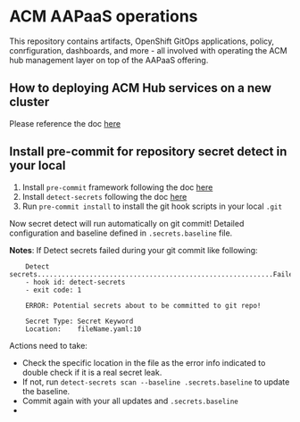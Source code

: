 # ACM AAPaaS operations

This repository contains artifacts, OpenShift GitOps applications, policy, conrfiguration, dashboards, and more - all involved with operating the ACM hub management layer on top of the AAPaaS offering.

## How to deploying ACM Hub services on a new cluster

Please reference the doc [here](./cluster-bootstrap/README.md)

## Install pre-commit for repository secret detect in your local

1. Install `pre-commit` framework following the doc [here](https://pre-commit.com/#installation)
2. Install `detect-secrets` following the doc [here](https://github.com/Yelp/detect-secrets#installation)
3. Run `pre-commit install` to install the git hook scripts in your local `.git`

Now secret detect will run automatically on git commit! Detailed configuration and baseline defined in `.secrets.baseline` file.

**Notes**: If Detect secrets failed during your git commit like following: 
```
    Detect secrets...........................................................Failed
    - hook id: detect-secrets
    - exit code: 1

    ERROR: Potential secrets about to be committed to git repo!

    Secret Type: Secret Keyword
    Location:    fileName.yaml:10
```

Actions need to take:
* Check the specific location in the file as the error info indicated to double check if it is a real secret leak. 
* If not, run `detect-secrets scan --baseline .secrets.baseline` to update the baseline.
* Commit again with your all updates and `.secrets.baseline`
*   
